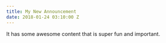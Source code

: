 ```yaml
---
title: My New Announcement
date: 2018-01-24 03:10:00 Z
---
```


It has some awesome content that is super fun and important.